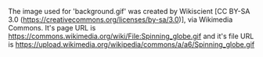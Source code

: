 The image used for 'background.gif' was created by Wikiscient [CC BY-SA 3.0  (https://creativecommons.org/licenses/by-sa/3.0)], via Wikimedia Commons. It's page URL is https://commons.wikimedia.org/wiki/File:Spinning_globe.gif and it's file URL is https://upload.wikimedia.org/wikipedia/commons/a/a6/Spinning_globe.gif